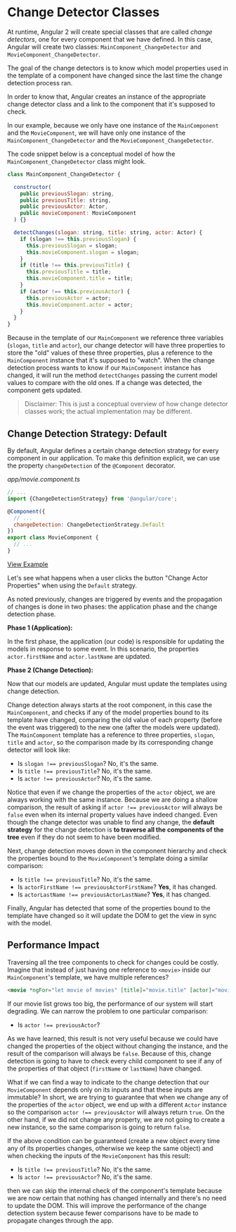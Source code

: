# Change Detector Classes

At runtime, Angular 2 will create special classes that are called _change detectors_, one for every component that we have defined. In this case, Angular will create two classes: `MainComponent_ChangeDetector` and `MovieComponent_ChangeDetector`.

The goal of the change detectors is to know which model properties used in the template of a component have changed since the last time the change detection process ran.

In order to know that, Angular creates an instance of the appropriate change detector class and a link to the component that it's supposed to check.

In our example, because we only have one instance of the `MainComponent` and the `MovieComponent`, we will have only one instance of the `MainComponent_ChangeDetector` and the `MovieComponent_ChangeDetector`.

The code snippet below is a conceptual model of how the `MainComponent_ChangeDetector` class might look.

```javascript
class MainComponent_ChangeDetector {

  constructor(
    public previousSlogan: string,
    public previousTitle: string,
    public previousActor: Actor,
    public movieComponent: MovieComponent
  ) {}

  detectChanges(slogan: string, title: string, actor: Actor) {
    if (slogan !== this.previousSlogan) {
      this.previousSlogan = slogan;
      this.movieComponent.slogan = slogan;
    }
    if (title !== this.previousTitle) {
      this.previousTitle = title;
      this.movieComponent.title = title;
    }
    if (actor !== this.previousActor) {
      this.previousActor = actor;
      this.movieComponent.actor = actor;
    }
  }
}
```

Because in the template of our `MainComponent` we reference three variables (`slogan`, `title` and `actor`), our change detector will have three properties to store the "old" values of these three properties, plus a reference to the `MainComponent` instance that it's supposed to "watch". When the change detection process wants to know if our `MainComponent` instance has changed, it will run the method `detectChanges` passing the current model values to compare with the old ones. If a change was detected, the component gets updated.

> Disclaimer: This is just a conceptual overview of how change detector classes work; the actual implementation may be different.

## Change Detection Strategy: Default

By default, Angular defines a certain change detection strategy for every component in our application. To make this definition explicit, we can use the property `changeDetection` of the `@Component` decorator.

_app/movie.component.ts_
```javascript
// ...
import {ChangeDetectionStrategy} from '@angular/core';

@Component({
  // ...
  changeDetection: ChangeDetectionStrategy.Default
})
export class MovieComponent {
  // ...
}
```

[View Example](http://plnkr.co/edit/9sA7vXUSpElsVvEvG2of?p=preview)

Let's see what happens when a user clicks the button "Change Actor Properties" when using the `Default` strategy.

As noted previously, changes are triggered by events and the propagation of changes is done in two phases: the application phase and the change detection phase.

**Phase 1 (Application):**

In the first phase, the application (our code) is responsible for updating the models in response to some event. In this scenario, the properties `actor.firstName` and `actor.lastName` are updated.

**Phase 2 (Change Detection):**

Now that our models are updated, Angular must update the templates using change detection.

Change detection always starts at the root component, in this case the `MainComponent`, and checks if any of the model properties bound to its template have changed, comparing the old value of each property (before the event was triggered) to the new one (after the models were updated). The `MainComponent` template has a reference to three properties, `slogan`, `title` and `actor`, so the comparison made by its corresponding change detector will look like:

- Is `slogan !== previousSlogan`? No, it's the same.
- Is `title !== previousTitle`? No, it's the same.
- Is `actor !== previousActor`? No, it's the same.

Notice that even if we change the properties of the `actor` object, we are always working with the same instance. Because we are doing a shallow comparison, the result of asking if `actor !== previousActor` will always be `false` even when its internal property values have indeed changed. Even though the change detector was unable to find any change, the **default strategy** for the change detection is **to traverse all the components of the tree** even if they do not seem to have been modified.

Next, change detection moves down in the component hierarchy and check the properties bound to the `MovieComponent`'s template doing a similar comparison:

- Is `title !== previousTitle`? No, it's the same.
- Is `actorFirstName !== previousActorFirstName`? **Yes**, it has changed.
- Is `actorLastName !== previousActorLastName`? **Yes**, it has changed.

Finally, Angular has detected that some of the properties bound to the template have changed so it will update the DOM to get the view in sync with the model.

## Performance Impact

Traversing all the tree components to check for changes could be costly. Imagine that instead of just having one reference to `<movie>` inside our `MainComponent`'s template, we have multiple references?

```html
<movie *ngFor="let movie of movies" [title]="movie.title" [actor]="movie.actor"></movie>`
```

If our movie list grows too big, the performance of our system will start degrading. We can narrow the problem to one particular comparison:

- Is `actor !== previousActor`?

As we have learned, this result is not very useful because we could have changed the properties of the object without changing the instance, and the result of the comparison will always be `false`. Because of this, change detection is going to have to check every child component to see if any of the properties of that object (`firstName` or `lastName`) have changed.

What if we can find a way to indicate to the change detection that our `MovieComponent` depends only on its inputs and that these inputs are immutable? In short, we are trying to guarantee that when we change any of the properties of the `actor` object, we  end up with a different `Actor` instance so the comparison `actor !== previousActor` will always return `true`. On the other hand, if we did not change any property, we are not going to create a new instance, so the same comparison is going to return `false`.

If the above condition can be guaranteed (create a new object every time any of its properties changes, otherwise we keep the same object) and when checking the inputs of the `MovieComponent` has this result:

- Is `title !== previousTitle`? No, it's the same.
- Is `actor !== previousActor`? No, it's the same.

then we can skip the internal check of the component's template because we are now certain that nothing has changed internally and there's no need to update the DOM. This will improve the performance of the change detection system because fewer comparisons have to be made to propagate changes through the app.
